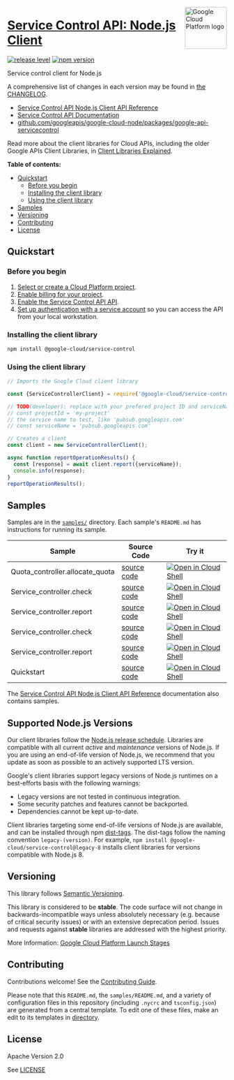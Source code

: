 [//]: # "This README.md file is auto-generated, all changes to this file will be lost."
[//]: # "To regenerate it, use `python -m synthtool`."
<img src="https://avatars2.githubusercontent.com/u/2810941?v=3&s=96" alt="Google Cloud Platform logo" title="Google Cloud Platform" align="right" height="96" width="96"/>

# [Service Control API: Node.js Client](https://github.com/googleapis/google-cloud-node/tree/main/packages/google-api-servicecontrol)

[![release level](https://img.shields.io/badge/release%20level-stable-brightgreen.svg?style=flat)](https://cloud.google.com/terms/launch-stages)
[![npm version](https://img.shields.io/npm/v/@google-cloud/service-control.svg)](https://www.npmjs.org/package/@google-cloud/service-control)




Service control client for Node.js


A comprehensive list of changes in each version may be found in
[the CHANGELOG](https://github.com/googleapis/google-cloud-node/tree/main/packages/google-api-servicecontrol/CHANGELOG.md).

* [Service Control API Node.js Client API Reference][client-docs]
* [Service Control API Documentation][product-docs]
* [github.com/googleapis/google-cloud-node/packages/google-api-servicecontrol](https://github.com/googleapis/google-cloud-node/tree/main/packages/google-api-servicecontrol)

Read more about the client libraries for Cloud APIs, including the older
Google APIs Client Libraries, in [Client Libraries Explained][explained].

[explained]: https://cloud.google.com/apis/docs/client-libraries-explained

**Table of contents:**


* [Quickstart](#quickstart)
  * [Before you begin](#before-you-begin)
  * [Installing the client library](#installing-the-client-library)
  * [Using the client library](#using-the-client-library)
* [Samples](#samples)
* [Versioning](#versioning)
* [Contributing](#contributing)
* [License](#license)

## Quickstart

### Before you begin

1.  [Select or create a Cloud Platform project][projects].
1.  [Enable billing for your project][billing].
1.  [Enable the Service Control API API][enable_api].
1.  [Set up authentication with a service account][auth] so you can access the
    API from your local workstation.

### Installing the client library

```bash
npm install @google-cloud/service-control
```


### Using the client library

```javascript
// Imports the Google Cloud client library

const {ServiceControllerClient} = require('@google-cloud/service-control');

// TODO(developer): replace with your prefered project ID and serviceName.
// const projectId = 'my-project'
// the service name to test, like 'pubsub.googleapis.com'
// const serviceName = 'pubsub.googleapis.com'

// Creates a client
const client = new ServiceControllerClient();

async function reportOperationResults() {
  const [response] = await client.report({serviceName});
  console.info(response);
}
reportOperationResults();

```



## Samples

Samples are in the [`samples/`](https://github.com/googleapis/google-cloud-node/tree/main/packages/google-api-servicecontrol/samples) directory. Each sample's `README.md` has instructions for running its sample.

| Sample                      | Source Code                       | Try it |
| --------------------------- | --------------------------------- | ------ |
| Quota_controller.allocate_quota | [source code](https://github.com/googleapis/google-cloud-node/blob/master/packages/google-api-servicecontrol/samples/generated/v1/quota_controller.allocate_quota.js) | [![Open in Cloud Shell][shell_img]](https://console.cloud.google.com/cloudshell/open?git_repo=https://github.com/googleapis/google-cloud-node&page=editor&open_in_editor=packages/google-api-servicecontrol/samples/generated/v1/quota_controller.allocate_quota.js,packages/google-api-servicecontrol/samples/README.md) |
| Service_controller.check | [source code](https://github.com/googleapis/google-cloud-node/blob/master/packages/google-api-servicecontrol/samples/generated/v1/service_controller.check.js) | [![Open in Cloud Shell][shell_img]](https://console.cloud.google.com/cloudshell/open?git_repo=https://github.com/googleapis/google-cloud-node&page=editor&open_in_editor=packages/google-api-servicecontrol/samples/generated/v1/service_controller.check.js,packages/google-api-servicecontrol/samples/README.md) |
| Service_controller.report | [source code](https://github.com/googleapis/google-cloud-node/blob/master/packages/google-api-servicecontrol/samples/generated/v1/service_controller.report.js) | [![Open in Cloud Shell][shell_img]](https://console.cloud.google.com/cloudshell/open?git_repo=https://github.com/googleapis/google-cloud-node&page=editor&open_in_editor=packages/google-api-servicecontrol/samples/generated/v1/service_controller.report.js,packages/google-api-servicecontrol/samples/README.md) |
| Service_controller.check | [source code](https://github.com/googleapis/google-cloud-node/blob/master/packages/google-api-servicecontrol/samples/generated/v2/service_controller.check.js) | [![Open in Cloud Shell][shell_img]](https://console.cloud.google.com/cloudshell/open?git_repo=https://github.com/googleapis/google-cloud-node&page=editor&open_in_editor=packages/google-api-servicecontrol/samples/generated/v2/service_controller.check.js,packages/google-api-servicecontrol/samples/README.md) |
| Service_controller.report | [source code](https://github.com/googleapis/google-cloud-node/blob/master/packages/google-api-servicecontrol/samples/generated/v2/service_controller.report.js) | [![Open in Cloud Shell][shell_img]](https://console.cloud.google.com/cloudshell/open?git_repo=https://github.com/googleapis/google-cloud-node&page=editor&open_in_editor=packages/google-api-servicecontrol/samples/generated/v2/service_controller.report.js,packages/google-api-servicecontrol/samples/README.md) |
| Quickstart | [source code](https://github.com/googleapis/google-cloud-node/blob/master/packages/google-api-servicecontrol/samples/quickstart.js) | [![Open in Cloud Shell][shell_img]](https://console.cloud.google.com/cloudshell/open?git_repo=https://github.com/googleapis/google-cloud-node&page=editor&open_in_editor=packages/google-api-servicecontrol/samples/quickstart.js,packages/google-api-servicecontrol/samples/README.md) |



The [Service Control API Node.js Client API Reference][client-docs] documentation
also contains samples.

## Supported Node.js Versions

Our client libraries follow the [Node.js release schedule](https://nodejs.org/en/about/releases/).
Libraries are compatible with all current _active_ and _maintenance_ versions of
Node.js.
If you are using an end-of-life version of Node.js, we recommend that you update
as soon as possible to an actively supported LTS version.

Google's client libraries support legacy versions of Node.js runtimes on a
best-efforts basis with the following warnings:

* Legacy versions are not tested in continuous integration.
* Some security patches and features cannot be backported.
* Dependencies cannot be kept up-to-date.

Client libraries targeting some end-of-life versions of Node.js are available, and
can be installed through npm [dist-tags](https://docs.npmjs.com/cli/dist-tag).
The dist-tags follow the naming convention `legacy-(version)`.
For example, `npm install @google-cloud/service-control@legacy-8` installs client libraries
for versions compatible with Node.js 8.

## Versioning

This library follows [Semantic Versioning](http://semver.org/).



This library is considered to be **stable**. The code surface will not change in backwards-incompatible ways
unless absolutely necessary (e.g. because of critical security issues) or with
an extensive deprecation period. Issues and requests against **stable** libraries
are addressed with the highest priority.






More Information: [Google Cloud Platform Launch Stages][launch_stages]

[launch_stages]: https://cloud.google.com/terms/launch-stages

## Contributing

Contributions welcome! See the [Contributing Guide](https://github.com/googleapis/google-cloud-node/blob/master/CONTRIBUTING.md).

Please note that this `README.md`, the `samples/README.md`,
and a variety of configuration files in this repository (including `.nycrc` and `tsconfig.json`)
are generated from a central template. To edit one of these files, make an edit
to its templates in
[directory](https://github.com/googleapis/synthtool).

## License

Apache Version 2.0

See [LICENSE](https://github.com/googleapis/google-cloud-node/blob/master/LICENSE)

[client-docs]: https://cloud.google.com/nodejs/docs/reference/service-control/latest
[product-docs]: https://cloud.google.com/service-infrastructure/docs/overview/
[shell_img]: https://gstatic.com/cloudssh/images/open-btn.png
[projects]: https://console.cloud.google.com/project
[billing]: https://support.google.com/cloud/answer/6293499#enable-billing
[enable_api]: https://console.cloud.google.com/flows/enableapi?apiid=servicecontrol.googleapis.com
[auth]: https://cloud.google.com/docs/authentication/getting-started
